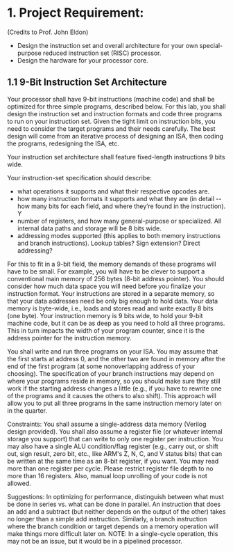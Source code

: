 
# 1. Project Requirement:

(Credits to Prof. John Eldon)

- Design the instruction set and overall architecture for your own special-purpose reduced instruction set (RISC) processor.
- Design the hardware for your processor core.

## 1.1 9-Bit Instruction Set Architecture

Your processor shall have 9-bit instructions (machine code) and shall be optimized for three simple programs, described below. For this lab, you shall design the instruction set and instruction formats and code three programs to run on your instruction set. Given the tight limit on instruction bits, you need to consider the target programs and their needs carefully. The best design will come from an iterative process of designing an ISA, then coding the programs, redesigning the ISA, etc.

Your instruction set architecture shall feature fixed-length instructions 9 bits wide. 

Your instruction-set specification should describe:

- what operations it supports and what their respective opcodes are.  
-	how many instruction formats it supports and what they are (in detail -- how many bits for each field, and where they’re found in the instruction). Y
-	number of registers, and how many general-purpose or specialized. All internal data paths and storage will be 8 bits wide.
-	addressing modes supported (this applies to both memory instructions and branch instructions).  Lookup tables? Sign extension? Direct addressing?  

For this to fit in a 9-bit field, the memory demands of these programs will have to be small. For example, you will have to be clever to support a conventional main memory of 256 bytes (8-bit address pointer). You should consider how much data space you will need before you finalize your instruction format. Your instructions are stored in a separate memory, so that your data addresses need be only big enough to hold data. Your data memory is byte-wide, i.e., loads and stores read and write exactly 8 bits (one byte). Your instruction memory is 9 bits wide, to hold your 9-bit machine code, but it can be as deep as you need to hold all three programs. This in turn impacts the width of your program counter, since it is the address pointer for the instruction memory.

You shall write and run three programs on your ISA. You may assume that the first starts at address 0, and the other two are found in memory after the end of the first program (at some nonoverlapping address of your choosing). The specification of your branch instructions may depend on where your programs reside in memory, so you should make sure they still work if the starting address changes a little (e.g., if you have to rewrite one of the programs and it causes the others to also shift). This approach will allow you to put all three programs in the same instruction memory later on in the quarter.

Constraints: You shall assume a single-address data memory (Verilog design provided). You shall also assume a register file (or whatever internal storage you support) that can write to only one register per instruction. You may also have a single ALU condition/flag register (e.g., carry out, or shift out, sign result, zero bit, etc., like ARM's Z, N, C, and V status bits) that can be written at the same time as an 8-bit register, if you want. You may read more than one register per cycle. Please restrict register file depth to no more than 16 registers. Also, manual loop unrolling of your code is not allowed.

Suggestions: In optimizing for performance, distinguish between what must be done in series vs. what can be done in parallel. An instruction that does an add and a subtract (but neither depends on the output of the other) takes no longer than a simple add instruction. Similarly, a branch instruction where the branch condition or target depends on a memory operation will make things more difficult later on. NOTE: In a single-cycle operation, this may not be an issue, but it would be in a pipelined processor.

 

